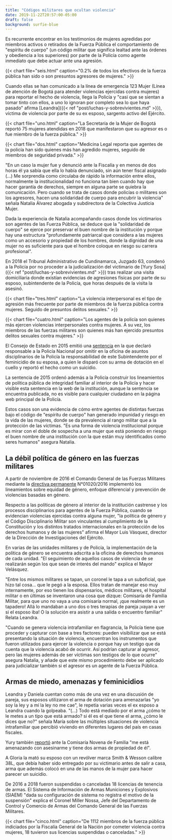 ```yaml
---
title: "Códigos militares que ocultan violencia"
date: 2019-11-22T20:57:00-05:00
draft: false
background: surfie-blue
---
```


Es recurrente encontrar en los testimonios de mujeres agredidas por miembros activos o retirados de la Fuerza Pública el comportamiento de "espíritu de cuerpo" (un código militar que significa lealtad ante las órdenes y obediencia a los superiores) por parte de la Policía como agente inmediato que debe actuar ante una agresión.

{{< chart file="seis.html" caption="0.2% de todos los efectivos de la fuerza pública han sido o son presuntos agresores de mujeres." >}}

Cuando ellas se han comunicado a la línea de emergencia 123 Mujer (Línea de atención de Bogotá para atender violencias ejercidas contra mujeres) para reportar el hecho de violencia, llega la Policía y "casi que se sientan a tomar tinto con ellos, a uno lo ignoran por completo sea lo que haya pasado"  afirma [Leandra]({{< ref "post/luchas-y-sobrevivientes.md" >}}), víctima de violencia por parte de su ex esposo, sargento activo del Ejército.

{{< chart file="uno.html" caption="La Secretaría de la Mujer de Bogotá reportó 75 mujeres atendidas en 2018 que manifestaron que su agresor es o fue miembro de la fuerza pública." >}}

{{< chart file="dos.html" caption="Medicina Legal reporta que agentes de la policía han sido quienes más han agredido mujeres, seguido de miembros de seguridad privada." >}}

"En un caso la mujer fue y denunció ante la Fiscalía y en menos de dos horas él ya sabía que ella lo había denunciado, sin aún tener fiscal asignado (…) Me sorprendía como circulaba de rápido la información entre ellos, normalmente la institucionalidad no funciona tan bien cuando hay que hacer garantía de derechos, siempre en alguna parte se quiebra la comunicación. Pero cuando se trata de casos donde policías o militares son los agresores, hacen una solidaridad de cuerpo para encubrir la violencia" señala Natalia Álvarez abogada y subdirectora de la Colectiva Justicia Mujer.

Dada la experiencia de Natalia acompañando casos donde los victimarios son agentes de las Fuerza Pública, se deduce que la "solidaridad de cuerpo" se ejerce por preservar el buen nombre de la institución y porque hay una estructura "profundamente patriarcal que considera a las mujeres como un accesorio y propiedad de los hombres, donde la dignidad de una mujer no es suficiente para que el hombre coloque en riesgo su carrera profesional".

En 2018 el Tribunal Administrativo de Cundinamarca, Juzgado 63, condenó a la Policía por no proceder a la judicialización del victimario de [Yury Sosa]({{< ref "post/luchas-y-sobrevivientes.md" >}}) tras realizar una visita domiciliaria donde existían evidencias de agresiones físicas por parte de su esposo, subintendente de la Policía, que horas después de la visita la asesinó.

{{< chart file="tres.html" caption="La violencia interpersonal es el tipo de agresión más frecuente por parte de miembros de la fuerza pública contra mujeres. Seguido de presuntos delitos sexuales." >}}

{{< chart file="cuatro.html" caption="Los agentes de la policía son quienes más ejercen violencias interpersonales contra mujeres. A su vez, los miembros de las fuerzas militares son quienes más han ejercido presuntos delitos sexuales contra mujeres." >}}

El Consejo de Estado en 2015 emitió una [sentencia](http://consejodeestado.gov.co/documentos/sentencias/17001233100020000118301.pdf) en la que declaró responsable a la Policía Nacional por omitir en la oficina de asuntos disciplinarios de la Policía la responsabilidad de este Subintendente por el feminicidio de su esposa, a quien le disparó con su arma de dotación en el cuello y reportó el hecho como un suicidio.

La sentencia de 2015 ordenó además a la Policía construir los lineamientos de política pública de integridad familiar al interior de la Policía y hacer visible esta sentencia en la web de la institución, aunque la sentencia se encuentra publicada, no es visible para cualquier ciudadano en la página web principal de la Policía.

Estos casos son una evidencia de cómo entre agentes de distintas fuerzas bajo el código de "espíritu de cuerpo" han generado impunidad y riesgo en la vida de las mujeres, donde se da prevalencia al rango militar que a la protección de las víctimas. "Es una forma de violencia institucional porque es mirar con el doble de sospecha a una mujer que está poniendo en riesgo el buen nombre de una institución con la que están muy identificados como seres humanos" asegura Natalia.

## La débil política de género en las fuerzas militares

A partir de noviembre de 2016 el Comando General de las Fuerzas Militares mediante la [directiva permanente](https://www.justiciamilitar.gov.co/irj/go/km/docs/Mindefensa/Documentos/descargas/Prensa/Documentos/politica_genero.pdf) N°01020/2016 implementó los lineamientos sobre equidad de género, enfoque diferencial y prevención de violencias basadas en género.

Respecto a las políticas de género al interior de la institución castrense y los procesos disciplinarios para agentes de la Fuerza Pública, cuando se evidencian violencias ejercidas contra alguna mujer, "la política de género y el Código Disciplinario Militar son vinculantes al cumplimiento de la Constitución y los distintos tratados internacionales en la protección de los derechos humanos y de las mujeres" afirma el Mayor Luis Vásquez, director de la Dirección de Investigaciones del Ejército.

En varias de las unidades militares y de Policía, la implementación de la política de género se encuentra  adscrita a la oficina de derechos humanos de cada unidad. "El seguimiento de aquellos casos de violencia de se realizarán según los que sean de interés del mando" explica el Mayor Velásquez.

"Entre los mismos militares se tapan, un coronel le tapa a un suboficial, que hizo tal cosa... que le pegó a la esposa. Ellos tratan de manejar eso muy internamente, por eso tienen los dispensarios, médicos militares, el hospital militar o en últimas se inventaron una cosa que dizque: Comisaría de Familia Militar, para que uno no vaya a una comisaría normal, ¡que realmente es un tapadero! Allá lo mandaban a uno dos o tres terapias de pareja ¡vayan a ver si el esposo iba! O la solución era asistir a una salida o encuentro familiar" Relata Leandra.

"Cuando se genera violencia intrafamiliar en flagrancia, la Policía tiene que proceder y capturar con base a tres factores: pueden visibilizar que se está presentando la situación de violencia, encuentran los instrumentos que fueron utilizados para ejercer la violencia o porque hay un testigo que da cuenta que la violencia acabó de ocurrir. Así podrían capturar al agresor, pero las mujeres además de ser víctimas son testigos de lo que ocurre" asegura Natalia, y añade que este mismo procedimiento debe ser aplicado para judicializar también si el agresor es un agente de la Fuerza Pública.

## Armas de miedo, amenazas y feminicidios

Leandra y Daniela cuentan como más de una vez en una discusión de pareja, sus esposos utilizaron el arma de dotación para amenazarlas "yo soy la ley y a mí la ley no me cae", le repetía varias veces el ex esposo a Leandra cuando la golpeaba. "(…) Todo está mediado por el arma ¿cómo te le metes a un tipo que está armado? si él es el que tiene el arma, ¿cómo le dices que no?" señala María sobre las múltiples situaciones de violencia intrafamiliar que percibió viviendo en diferentes lugares del país en casas fiscales.

Yury también [reportó](https://docs.google.com/document/d/1qapU4yoEDTSNCGhx3REsZR3gJVovwBXz7pemk328jw4/edit#heading=h.q2h9kr6np6lg) ante la Comisaría Novena de Familia "me está amenazando con asesinarme y tiene dos armas de propiedad de él".

A Gloria la mató su esposo con un revólver marca Smith & Wesson calibre 38L, que debía haber sido entregado por su victimario antes de salir a casa, arma que además colocó en una de las manos de la mujer para hacer parecer un suicidio.

De 2016 a 2018 fueron suspendidas o canceladas 18 licencias de tenencia de armas. El Sistema de Información de Armas Municiones y Explosivos (SIAEM) "dada su configuración de sistema no registra el motivo de la suspensión" explica el Coronel Miller Nossa, Jefe del Departamento de Control y Comercio de Armas del Comando General de las Fuerzas Militares.

{{< chart file="cinco.html" caption="De 1112 miembros de la fuerza pública indiciados por la Fiscalía General de la Nación por cometer violencia contra mujeres, 18 tuvieron sus licencias suspendidas o canceladas." >}}



